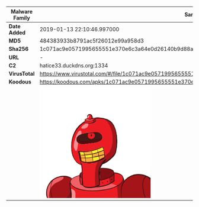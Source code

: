 | Malware Family | SandroRat                                                    |
| -------------- | ------------------------------------------------------------ |
| **Date Added** | 2019-01-13 22:10:46.997000                                                   |
| **MD5**        | 484383933b8791ac5f26012e99a958d3                             |
| **Sha256**     | 1c071ac9e0571995655551e370e6c3a64e0d26140b9d88ae072944eb9a21b03c |
| **URL**        | -                                                            |
| **C2**         | hatice33.duckdns.org:1334 |
| **VirusTotal** | https://www.virustotal.com/#/file/1c071ac9e0571995655551e370e6c3a64e0d26140b9d88ae072944eb9a21b03c/detection |
| **Koodous**    | https://koodous.com/apks/1c071ac9e0571995655551e370e6c3a64e0d26140b9d88ae072944eb9a21b03c |
|                | ![](../assets/1c071ac9e0571995655551e370e6c3a64e0d26140b9d88ae072944eb9a21b03c.png) |